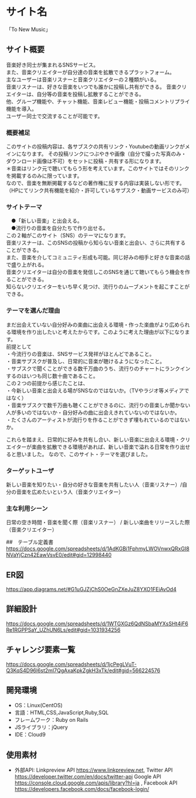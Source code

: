 # サイト名
「To New Music」

## サイト概要
音楽好き同士が集まれるSNSサービス。<br>
また、音楽クリエイターが自分達の音楽を拡散できるプラットフォーム。<br>
主なユーザーは音楽リスナーと音楽クリエイターの２種類がいる。<br>
音楽リスナーは、好きな音楽をいつでも誰かに投稿し共有ができる。
音楽クリエイターは、自分等の音楽を投稿し拡散することができる。<br>
他、グループ機能や、チャット機能、音楽レビュー機能・投稿コメントリプライ機能を導入。<br>
ユーザー同士で交流することが可能です。

### 概要補足
このサイトの投稿内容は、各サブスクの共有リンク・Youtubeの動画リンクがメインになります。
その投稿リンクにつぶやきや画像（自分で撮った写真のみ・ダウンロード画像は不可）をセットに投稿・共有する形になります。<br>
＊音楽はリンク元で聴いてもらう形を考えています。このサイトではそのリンクを掲載するのみに限っています。<br>
なので、音楽を無断掲載するなどの著作権に反する内容は実装しない形です。<br>
（HPにてリンク共有機能を紹介・許可しているサブスク・動画サービスのみ可）


### サイトテーマ
　●「新しい音楽」と出会える。<br>
　●流行りの音楽を自分たちで作り出せる。　　<br>
この２軸がこのサイト（SNS）のテーマになります。　　<br>
音楽リスナーは、このSNSの投稿から知らない音楽と出会い、さらに共有することができる。<br>
また、音楽を介してコミュニティ形成も可能。同じ好みの相手と好きな音楽の話で盛り上がれる。<br>
音楽クリエイターは自分の音楽を発信しこのSNSを通じて聴いてもらう機会を作ることができる。<br>
知らないクリエイターをいち早く見つけ、流行りのムーブメントを起こすことができる。


### テーマを選んだ理由
まだ出会えていない自分好みの楽曲に出会える環境・作った楽曲がより広められる環境を作り出したいと考えたからです。このように考えた理由が以下になります。<br>
前提として<br>
・今流行りの音楽は、SNSサービス発祥がほとんどであること。<br>
・音楽サブスクが普及し、日常的に音楽が聴けるようになったこと。<br>
・サブスクで聞くことができる数千万曲のうち、流行りのチャートにランクインするのはいつも同じ数十曲であること。<br>
この２つの前提から感じたことは、<br>
・今新しい音楽と出会える場がSNSなのではないか。（TVやラジオ等メディアではなく）<br>
・音楽サブスクで数千万曲も聴くことができるのに、流行りの音楽しか聞かない人が多いのではないか・自分好みの曲に出会えきれていないのではないか。<br>
・たくさんのアーティストが流行りを作ることができず埋もれているのではないか。<br>

これらを踏まえ、日常的に好みを共有し合い、新しい音楽に出会える環境・クリエイターが楽曲を拡散できる環境があれば、新しい音楽で溢れる日常を作り出せると思いました。
なので、このサイト・テーマを選びました。


### ターゲットユーザ
新しい音楽を知りたい・自分の好きな音楽を共有したい人（音楽リスナー）/自分の音楽を広めたいという人（音楽クリエイター）


### 主な利用シーン
日常の空き時間・音楽を聞く際（音楽リスナー） / 新しい楽曲をリリースした際（音楽クリエイター）

##　テーブル定義書
https://docs.google.com/spreadsheets/d/1AdKGBi1FphmyLWOVnwxQRxGI8NVaYjCzn42EawVsvE0/edit#gid=12998440

## ER図
https://app.diagrams.net/#G1uGJZjChS0OeGnZXeJuZ8YXO1FEiAvOd4

## 詳細設計
https://docs.google.com/spreadsheets/d/1WTGXGz6QdNSbaMYXsSHt4jF6Re1RGPPSaY_UZhUN6Ls/edit#gid=1031934256

## チャレンジ要素一覧
https://docs.google.com/spreadsheets/d/1jcPegLVuT-Q3KqS4D96l6st2mI7QgAxaKpkZgkH3xTk/edit#gid=566224576

## 開発環境
- OS：Linux(CentOS)
- 言語：HTML,CSS,JavaScript,Ruby,SQL
- フレームワーク：Ruby on Rails
- JSライブラリ：jQuery
- IDE：Cloud9

## 使用素材
- 外部API: Linkpreview API  https://www.linkpreview.net, Twitter API https://developer.twitter.com/en/docs/twitter-api Google API https://console.cloud.google.com/apis/library?hl=ja , Facebook API https://developers.facebook.com/docs/facebook-login/


